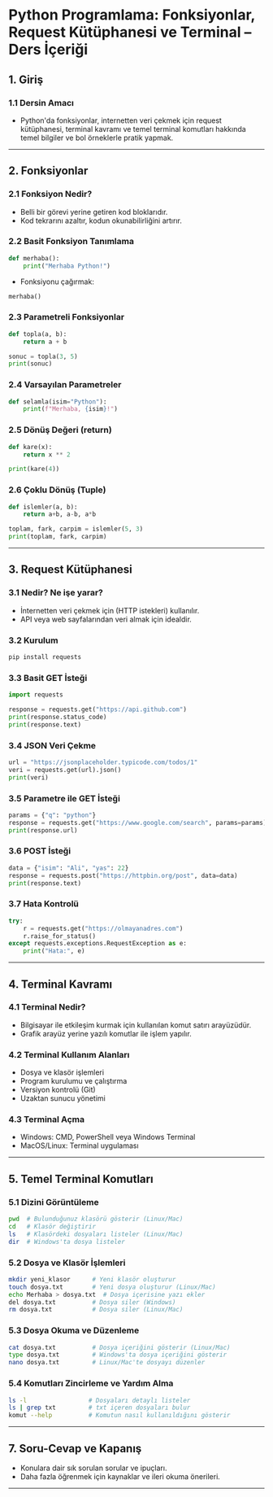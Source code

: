 # Python Programlama: Fonksiyonlar, Request Kütüphanesi ve Terminal – Ders İçeriği

## 1. Giriş

### 1.1 Dersin Amacı
- Python'da fonksiyonlar, internetten veri çekmek için request kütüphanesi, terminal kavramı ve temel terminal komutları hakkında temel bilgiler ve bol örneklerle pratik yapmak.

---

## 2. Fonksiyonlar

### 2.1 Fonksiyon Nedir?
- Belli bir görevi yerine getiren kod bloklarıdır.
- Kod tekrarını azaltır, kodun okunabilirliğini artırır.

### 2.2 Basit Fonksiyon Tanımlama
```python
def merhaba():
    print("Merhaba Python!")
```
- Fonksiyonu çağırmak:
```python
merhaba()
```

### 2.3 Parametreli Fonksiyonlar
```python
def topla(a, b):
    return a + b

sonuc = topla(3, 5)
print(sonuc)
```

### 2.4 Varsayılan Parametreler
```python
def selamla(isim="Python"):
    print(f"Merhaba, {isim}!")
```

### 2.5 Dönüş Değeri (return)
```python
def kare(x):
    return x ** 2

print(kare(4))
```

### 2.6 Çoklu Dönüş (Tuple)
```python
def islemler(a, b):
    return a+b, a-b, a*b

toplam, fark, carpim = islemler(5, 3)
print(toplam, fark, carpim)
```


---

## 3. Request Kütüphanesi

### 3.1 Nedir? Ne işe yarar?
- İnternetten veri çekmek için (HTTP istekleri) kullanılır.
- API veya web sayfalarından veri almak için idealdir.

### 3.2 Kurulum
```bash
pip install requests
```

### 3.3 Basit GET İsteği
```python
import requests

response = requests.get("https://api.github.com")
print(response.status_code)
print(response.text)
```

### 3.4 JSON Veri Çekme
```python
url = "https://jsonplaceholder.typicode.com/todos/1"
veri = requests.get(url).json()
print(veri)
```

### 3.5 Parametre ile GET İsteği
```python
params = {"q": "python"}
response = requests.get("https://www.google.com/search", params=params)
print(response.url)
```

### 3.6 POST İsteği
```python
data = {"isim": "Ali", "yas": 22}
response = requests.post("https://httpbin.org/post", data=data)
print(response.text)
```

### 3.7 Hata Kontrolü
```python
try:
    r = requests.get("https://olmayanadres.com")
    r.raise_for_status()
except requests.exceptions.RequestException as e:
    print("Hata:", e)
```


---

## 4. Terminal Kavramı

### 4.1 Terminal Nedir?
- Bilgisayar ile etkileşim kurmak için kullanılan komut satırı arayüzüdür.
- Grafik arayüz yerine yazılı komutlar ile işlem yapılır.

### 4.2 Terminal Kullanım Alanları
- Dosya ve klasör işlemleri
- Program kurulumu ve çalıştırma
- Versiyon kontrolü (Git)
- Uzaktan sunucu yönetimi

### 4.3 Terminal Açma
- Windows: CMD, PowerShell veya Windows Terminal
- MacOS/Linux: Terminal uygulaması

---

## 5. Temel Terminal Komutları

### 5.1 Dizini Görüntüleme
```bash
pwd  # Bulunduğunuz klasörü gösterir (Linux/Mac)
cd   # Klasör değiştirir
ls   # Klasördeki dosyaları listeler (Linux/Mac)
dir  # Windows'ta dosya listeler
```

### 5.2 Dosya ve Klasör İşlemleri
```bash
mkdir yeni_klasor      # Yeni klasör oluşturur
touch dosya.txt        # Yeni dosya oluşturur (Linux/Mac)
echo Merhaba > dosya.txt  # Dosya içerisine yazı ekler
del dosya.txt          # Dosya siler (Windows)
rm dosya.txt           # Dosya siler (Linux/Mac)
```

### 5.3 Dosya Okuma ve Düzenleme
```bash
cat dosya.txt          # Dosya içeriğini gösterir (Linux/Mac)
type dosya.txt         # Windows'ta dosya içeriğini gösterir
nano dosya.txt         # Linux/Mac'te dosyayı düzenler
```

### 5.4 Komutları Zincirleme ve Yardım Alma
```bash
ls -l                 # Dosyaları detaylı listeler
ls | grep txt         # txt içeren dosyaları bulur
komut --help          # Komutun nasıl kullanıldığını gösterir
```

---

## 7. Soru-Cevap ve Kapanış

- Konulara dair sık sorulan sorular ve ipuçları.
- Daha fazla öğrenmek için kaynaklar ve ileri okuma önerileri.

---
